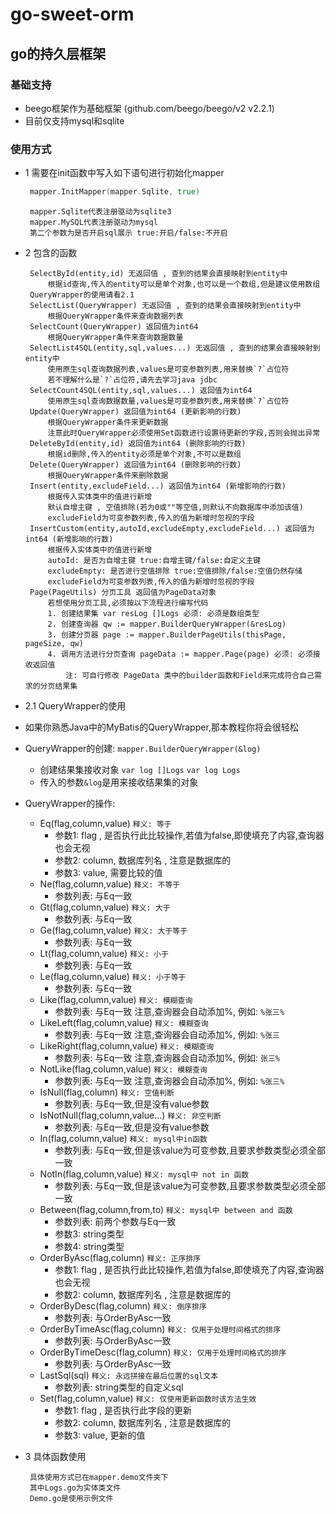 # go-sweet-orm

## go的持久层框架

### 基础支持
 - beego框架作为基础框架  (github.com/beego/beego/v2 v2.2.1)
 - 目前仅支持mysql和sqlite
### 使用方式

 - 1 需要在init函数中写入如下语句进行初始化mapper
   ```go
    mapper.InitMapper(mapper.Sqlite, true)
   ```
   ```text
    mapper.Sqlite代表注册驱动为sqlite3
    mapper.MySQL代表注册驱动为mysql
    第二个参数为是否开启sql展示 true:开启/false:不开启
   ```
 - 2 包含的函数
   ```text
    SelectById(entity,id) 无返回值 , 查到的结果会直接映射到entity中
        根据id查询,传入的entity可以是单个对象,也可以是一个数组,但是建议使用数组
    QueryWrapper的使用请看2.1
    SelectList(QueryWrapper) 无返回值 , 查到的结果会直接映射到entity中
        根据QueryWrapper条件来查询数据列表
    SelectCount(QueryWrapper) 返回值为int64
        根据QueryWrapper条件来查询数据数量
    SelectList4SQL(entity,sql,values...) 无返回值 , 查到的结果会直接映射到entity中
        使用原生sql查询数据列表,values是可变参数列表,用来替换`?`占位符
        若不理解什么是`?`占位符,请先去学习java jdbc
    SelectCount4SQL(entity,sql,values...) 返回值为int64
        使用原生sql查询数据数量,values是可变参数列表,用来替换`?`占位符
    Update(QueryWrapper) 返回值为int64 (更新影响的行数)
        根据QueryWrapper条件来更新数据
        注意此时QueryWrapper必须使用Set函数进行设置待更新的字段,否则会抛出异常
    DeleteById(entity,id) 返回值为int64 (删除影响的行数)
        根据id删除,传入的entity必须是单个对象,不可以是数组
    Delete(QueryWrapper) 返回值为int64 (删除影响的行数)
        根据QueryWrapper条件来删除数据
    Insert(entity,excludeField...) 返回值为int64 (新增影响的行数)
        根据传入实体类中的值进行新增
        默认自增主键 , 空值排除(若为0或""等空值,则默认不向数据库中添加该值)
        excludeField为可变参数列表,传入的值为新增时忽视的字段
    InsertCustom(entity,autoId,excludeEmpty,excludeField...) 返回值为int64 (新增影响的行数)
        根据传入实体类中的值进行新增
        autoId: 是否为自增主键 true:自增主键/false:自定义主键
        excludeEmpty: 是否进行空值排除 true:空值排除/false:空值仍然存储
        excludeField为可变参数列表,传入的值为新增时忽视的字段
    Page(PageUtils) 分页工具 返回值为PageData对象
        若想使用分页工具,必须按以下流程进行编写代码
        1. 创建结果集 var resLog []Logs 必须: 必须是数组类型
        2. 创建查询器 qw := mapper.BuilderQueryWrapper(&resLog)
        3. 创建分页器 page := mapper.BuilderPageUtils(thisPage, pageSize, qw)
        4. 调用方法进行分页查询 pageData := mapper.Page(page) 必须: 必须接收返回值
            注: 可自行修改 PageData 类中的builder函数和Field来完成符合自己需求的分页结果集
   ```
 -  2.1 QueryWrapper的使用
   - 如果你熟悉Java中的MyBatis的QueryWrapper,那本教程你将会很轻松
   - QueryWrapper的创建: `mapper.BuilderQueryWrapper(&log)`
       - 创建结果集接收对象 `var log []Logs` `var log Logs`
       - 传入的参数`&log`是用来接收结果集的对象
   - QueryWrapper的操作:
     - Eq(flag,column,value) `释义: 等于`
       - 参数1: flag , 是否执行此比较操作,若值为false,即使填充了内容,查询器也会无视
       - 参数2: column, 数据库列名 , 注意是数据库的
       - 参数3: value, 需要比较的值
     - Ne(flag,column,value) `释义: 不等于`
       - 参数列表: 与Eq一致
     - Gt(flag,column,value) `释义: 大于`
       - 参数列表: 与Eq一致
     - Ge(flag,column,value) `释义: 大于等于`
         - 参数列表: 与Eq一致
     - Lt(flag,column,value) `释义: 小于`
       - 参数列表: 与Eq一致
     - Le(flag,column,value) `释义: 小于等于`
       - 参数列表: 与Eq一致
     - Like(flag,column,value) `释义: 模糊查询`
       - 参数列表: 与Eq一致 注意,查询器会自动添加%, 例如: `%张三%`
     - LikeLeft(flag,column,value) `释义: 模糊查询`
       - 参数列表: 与Eq一致 注意,查询器会自动添加%, 例如: `%张三`
     - LikeRight(flag,column,value) `释义: 模糊查询`
       - 参数列表: 与Eq一致 注意,查询器会自动添加%, 例如: `张三%`
     - NotLike(flag,column,value) `释义: 模糊查询`
       - 参数列表: 与Eq一致 注意,查询器会自动添加%, 例如: `%张三%`
     - IsNull(flag,column) `释义: 空值判断`
       - 参数列表: 与Eq一致,但是没有value参数
     - IsNotNull(flag,column,value...) `释义: 非空判断`
       - 参数列表: 与Eq一致,但是没有value参数
     - In(flag,column,value) `释义: mysql中in函数`
       - 参数列表: 与Eq一致,但是该value为可变参数,且要求参数类型必须全部一致
     - NotIn(flag,column,value) `释义: mysql中 not in 函数`
       - 参数列表: 与Eq一致,但是该value为可变参数,且要求参数类型必须全部一致
     - Between(flag,column,from,to) `释义: mysql中 between and 函数`
       - 参数列表: 前两个参数与Eq一致
       - 参数3: string类型
       - 参数4: string类型
     - OrderByAsc(flag,column) `释义: 正序排序`
       - 参数1: flag , 是否执行此比较操作,若值为false,即使填充了内容,查询器也会无视
       - 参数2: column, 数据库列名 , 注意是数据库的
     - OrderByDesc(flag,column) `释义: 倒序排序`
       - 参数列表: 与OrderByAsc一致
     - OrderByTimeAsc(flag,column)  `释义: 仅用于处理时间格式的排序`
       - 参数列表: 与OrderByAsc一致
     - OrderByTimeDesc(flag,column)  `释义: 仅用于处理时间格式的排序`
       - 参数列表: 与OrderByAsc一致
     - LastSql(sql) `释义: 永远拼接在最后位置的sql文本`
       - 参数列表: string类型的自定义sql
     - Set(flag,column,value) `释义: 仅使用更新函数时该方法生效`
       - 参数1: flag , 是否执行此字段的更新
       - 参数2: column, 数据库列名 , 注意是数据库的
       - 参数3: value, 更新的值

 - 3 具体函数使用
   ```text
    具体使用方式已在mapper.demo文件夹下
    其中Logs.go为实体类文件
    Demo.go是使用示例文件
   ```
